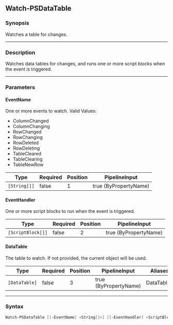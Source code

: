Watch-PSDataTable
-----------------

### Synopsis
Watches a table for changes.

---

### Description

Watches data tables for changes, and runs one or more script blocks when the event is triggered.

---

### Parameters
#### **EventName**
One or more events to watch.
Valid Values:

* ColumnChanged
* ColumnChanging
* RowChanged
* RowChanging
* RowDeleted
* RowDeleting
* TableCleared
* TableClearing
* TableNewRow

|Type        |Required|Position|PipelineInput        |
|------------|--------|--------|---------------------|
|`[String[]]`|false   |1       |true (ByPropertyName)|

#### **EventHandler**
One or more script blocks to run when the event is triggered.

|Type             |Required|Position|PipelineInput        |
|-----------------|--------|--------|---------------------|
|`[ScriptBlock[]]`|false   |2       |true (ByPropertyName)|

#### **DataTable**
The table to watch.  If not provided, the current object will be used.

|Type         |Required|Position|PipelineInput        |Aliases   |
|-------------|--------|--------|---------------------|----------|
|`[DataTable]`|false   |3       |true (ByPropertyName)|DataTables|

---

### Syntax
```PowerShell
Watch-PSDataTable [[-EventName] <String[]>] [[-EventHandler] <ScriptBlock[]>] [[-DataTable] <DataTable>] [<CommonParameters>]
```
